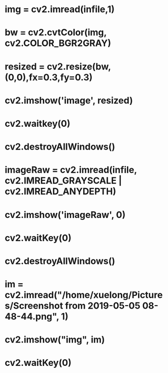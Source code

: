 # img = cv2.imread(infile,1)
# bw = cv2.cvtColor(img, cv2.COLOR_BGR2GRAY)
# resized = cv2.resize(bw, (0,0),fx=0.3,fy=0.3)
# cv2.imshow('image', resized)
# cv2.waitkey(0)
# cv2.destroyAllWindows()

# imageRaw = cv2.imread(infile, cv2.IMREAD_GRAYSCALE | cv2.IMREAD_ANYDEPTH)
# cv2.imshow('imageRaw', 0)
# cv2.waitKey(0)
# cv2.destroyAllWindows()

# im = cv2.imread("/home/xuelong/Pictures/Screenshot from 2019-05-05 08-48-44.png", 1)
# cv2.imshow("img", im)
# cv2.waitKey(0)